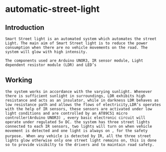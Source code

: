 # automatic-street-light
## Introduction

```Smart Street light is an automated system which automates the street Light. The main aim of Smart Street light is to reduce the power consumption when there are no vehicle movements on the road. The system will glow with high intensity.```

```The components used are Arduino UNOR3, IR sensor module, Light dependent resistor module (LDR) and LED’s```

## Working

```the system works in accordance with the varying sunlight. Whenever there is sufficient sunlight in surroundings, LDR exhibits high resistance and acts as an insulator, while in darkness LDR behaves as low resistance path and allows the flows of electricity,LDR’s operates with the help of IR sensors, these sensors are activated under low light conditions and are controlled by an AT89C51 micro controller(Arduino UNOR3) , every basic electronic circuit will operate under regulated 5v DC. the system has three street lights connected to each IR sensors, two lights will turn on when vehicle movement is detected and one light is always on , for the safety purpose. ```
```When any vehicle is detected by IR, all the three street lights glow otherwise only one street light remains on, this is done so to provide visibilty to the drivers and to maintain road safety.```

